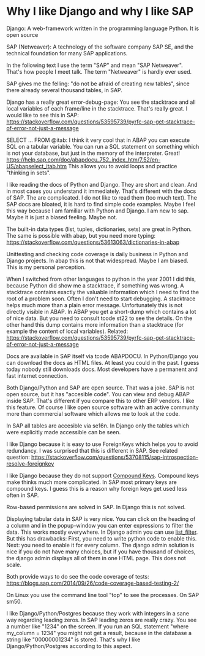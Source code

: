 # Why I like Django and why I like SAP


Django: A web-framework written in the programming language Python. It is open source

SAP (Netweaver): A technology of the software company SAP SE, and the technical foundation for many SAP applications.

In the following text I use the term "SAP" and mean "SAP Netweaver". That's how people I meet talk. The term "Netweaver" is hardly ever used.

SAP gives me the felling: "do not be afraid of creating new tables", since there already several thousand tables, in SAP.


Django has a really great error-debug-page: You see the stacktrace and all local variables of each frame/line in the stacktrace. That's really great. I would like to see this in SAP: https://stackoverflow.com/questions/53595739/pyrfc-sap-get-stacktrace-of-error-not-just-a-message


SELECT ... FROM @itab: I think it very cool that in ABAP you can execute SQL on a tabular variable. You can run a SQL statement on something which is not your database, but just in the memory of the interpreter. Great! https://help.sap.com/doc/abapdocu_752_index_htm/7.52/en-US/abapselect_itab.htm This allows you to avoid loops and practice "thinking in sets".

I like reading the docs of Python and Django. They are short and clean. And in most cases you understand it immediately.
That's different with the docs of SAP. The are complicated. I do not like to read them (too much text). The SAP docs are bloated, it
is hard to find simple code examples. Maybe I feel this way because I am familiar with Python and Django. I am new to sap. Maybe it is just a biased feeling. Maybe not.

The built-in data types (list, tuples, dictionaries, sets) are great in Python. The same is possible with abap, but you need more typing: https://stackoverflow.com/questions/53613063/dictionaries-in-abap


Unittesting and checking code coverage is daily business in Python and Django projects. In abap this is not that widespread. Maybe I am biased. This is my personal perception.

When I switched from other languages to python in the year 2001 I did this, because Python did show me a stacktrace, if something was wrong.
A stacktrace contains exactly the valuable information which I need to find the root of a problem soon. Often I don't need to start debugging. A stacktrace helps much more than a plain error message. Unfortunately this is not directly visible in ABAP.
In ABAP you get a short-dump which contains a lot of nice data. But you need to consult tcode st22 to see the details. On the other hand this dump contains more information than a stacktrace (for example the content of local variables). 
Related: https://stackoverflow.com/questions/53595739/pyrfc-sap-get-stacktrace-of-error-not-just-a-message

Docs are available in SAP itself via tcode ABAPDOCU. In Python/Django you can download the docs as HTML files. At least you could in the past. I guess today nobody still downloads docs. Most developers have a permanent and fast internet connection.

Both Django/Python and SAP are open source. That was a joke. SAP is not open source, but it has "accesible code". You can view and debug ABAP inside SAP. That's different if you compare this to other ERP vendors. I like this feature. Of course I like open source software with an active community more than commercial software which allows me to look at the code.


In SAP all tables are accesible via se16n. In Django only the tables which were explicitly made accessible can be seen.


I like Django because it is easy to use ForeignKeys which helps you to avoid redundancy. I was surprised that this is different in SAP. See related question: https://stackoverflow.com/questions/53708115/sap-introspection-resolve-foreignkey

I like Django because they do not support [Compound Keys](https://en.wikipedia.org/wiki/Compound_key). Compound keys make thinks much more complicated. In SAP most primary keys are compound keys. I guess this is a reason why foreign keys get used less often in SAP.


Row-based permissions are solved in SAP. In Django this is not solved.


Displaying tabular data in SAP is very nice. You can click on the heading of a column and in the popup-window you can enter expressions to filter the data. This works mostly everywhere. In Django admin you can use [list_filter](https://docs.djangoproject.com/en/2.1/ref/contrib/admin/#django.contrib.admin.ModelAdmin.list_filter). But this has drawbacks: First, you need to write python code to enable this. Next: you need to enable it for every column. The django admin solution is nice if you do not have many choices, but if you have thousand of choices, the django admin displays all of them in one HTML page. This does not scale.

Both provide ways to do see the code coverage of tests: https://blogs.sap.com/2014/09/26/code-coverage-based-testing-2/

On Linux you use the command line tool "top" to see the processes. On SAP sm50. 

I like Django/Python/Postgres because they work with integers in a sane way regarding leading zeros. In SAP leading zeros are really crazy. You see a number like "1234" on the screen. If you run an SQL statement "where my_column = 1234" you might not get a result, because in the database a string like "00000001234" is stored. That's why I like Django/Python/Postgres according to this aspect.

